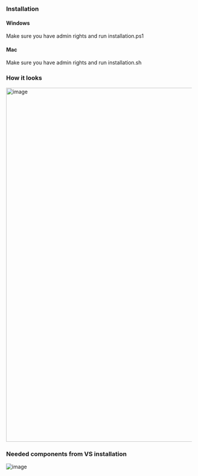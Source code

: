 ### Installation
#### Windows
Make sure you have admin rights and run installation.ps1
#### Mac
Make sure you have admin rights and run installation.sh

### How it looks
<img width="959" alt="image" src="https://github.com/user-attachments/assets/41e93ca8-40d9-4e21-82da-ee90d9f016d4" />

### Needed components from VS installation
![image](https://github.com/user-attachments/assets/162dd949-b962-4e83-95bb-2b30ce816896)
